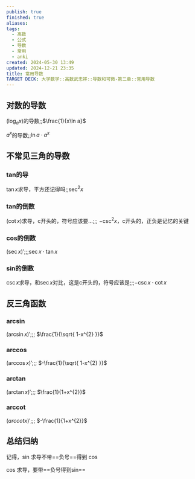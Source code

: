 ```yaml
---
publish: true
finished: true
aliases: 
tags:
  - 高数
  - 公式
  - 导数
  - 常用
  - anki
created: 2024-05-30 13:49
updated: 2024-12-21 23:35
title: 常用导数
TARGET DECK: 大学数学::高数武忠祥::导数和可微-第二章::常用导数
---
```


## 对数的导数

$(\log _ax)$的导数;;$\frac{1}{x\ln a}$

$a^{x}$的导数;;$\ln a\cdot a^{x}$

## 不常见三角的导数

### tan的导

$\tan x$求导，平方还记得吗;;$\sec^{2}x$

### tan的倒数

$(\cot x)$求导，c开头的，符号应该要...;;; $-\csc^{2}x$，c开头的，正负是记忆的关键

### cos的倒数

$(\sec {x})'$;;;$\sec{x}\cdot \tan x$

### sin的倒数

$\csc x$求导，和$\sec x$对比，这是c开头的，符号应该是;;;$-\csc x\cdot \cot x$

## 反三角函数

### arcsin

$(\arcsin x)'$;;; $\frac{1}{\sqrt{ 1-x^{2} }}$

### arccos

$(\arccos x)'$;;; $-\frac{1}{\sqrt{ 1-x^{2} }}$

### arctan

$(\arctan x)'$;;; $\frac{1}{1+x^{2}}$

### arccot

$(arccot{x})'$;;; $-\frac{1}{1+x^{2}}$

## 总结归纳

记得，sin 求导不带==负号==得到 cos

cos 求导，要带==负号得到sin==

